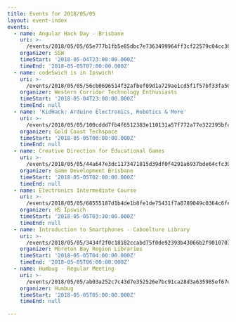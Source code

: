 ```yaml
---
title: Events for 2018/05/05
layout: event-index
events:
  - name: Angular Hack Day - Brisbane
    uri: >-
      /events/2018/05/05/65e777b1fb5e85dbc7e7363499964ff3cf22579c04cc30eb2b9bc375926c7269
    organizer: SSW
    timeStart: '2018-05-04T23:00:00.000Z'
    timeEnd: '2018-05-05T07:00:00.000Z'
  - name: codeSwich is in Ipswich!
    uri: >-
      /events/2018/05/05/56cb0696514f32afbef09d1a729ae1cd5f1f57bf33fa56982e4d745ccdb5289b
    organizer: Western Corridor Technology Enthusiasts
    timeStart: '2018-05-04T23:00:00.000Z'
    timeEnd: null
  - name: 'KidHack: Arduino Electronics, Robotics & More'
    uri: >-
      /events/2018/05/05/100cddd7fb4f6512383e110131a57f772a77e322395bfca2822762fa25f3ed13
    organizer: Gold Coast Techspace
    timeStart: '2018-05-05T00:00:00.000Z'
    timeEnd: null
  - name: Creative Direction for Educational Games
    uri: >-
      /events/2018/05/05/44a647e3dc1173471815d39df0f4291a6937bde64cfc39b0759de31f823271c8
    organizer: Game Development Brisbane
    timeStart: '2018-05-05T02:00:00.000Z'
    timeEnd: null
  - name: Electronics Intermediate Course
    uri: >-
      /events/2018/05/05/68555187d1b4de1b8fe1de75431f7a8789049c0364c6fec9245d1b3baed74abc
    organizer: HS Ipswich
    timeStart: '2018-05-05T03:30:00.000Z'
    timeEnd: null
  - name: Introduction to Smartphones - Caboolture Library
    uri: >-
      /events/2018/05/05/3434f2f0c18182ccabd75f0de92393b43066b2f901070782aa837a5e63b1a6e9
    organizer: Moreton Bay Region Libraries
    timeStart: '2018-05-05T04:00:00.000Z'
    timeEnd: '2018-05-05T06:00:00.000Z'
  - name: Humbug - Regular Meeting
    uri: >-
      /events/2018/05/05/ab03a252c7c43d7e352526e7bc91ca28d3a635985ef67ec196ebff1eb9d2f018
    organizer: Humbug
    timeStart: '2018-05-05T05:00:00.000Z'
    timeEnd: null

---
```

